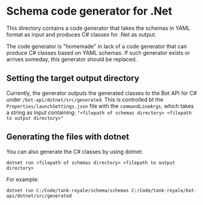 # Schema code generator for .Net

This directory contains a code generator that takes the schemas in YAML format as input and produces C# classes for .Net
as output.

The code generator is "homemade" in lack of a code generator that can produce C# classes based on YAML schemas. If such
generator exists or arrives someday, this generator should be replaced.

## Setting the target output directory

Currently, the generator outputs the generated classes to the Bot API for C# under `/bot-api/dotnet/src/generated`. This
is controlled bt the `Properties/launchSettings.json` file with the `commandLineArgs`, which takes a string as input
containing: `"<filepath of schemas directory> <filepath to output directory>"`

## Generating the files with dotnet

You can also generate the C# classes by using dotnet:

    dotnet run <filepath of schemas directory> <filepath to output directory>

For example:

    dotnet run C:/Code/tank-royale/schema/schemas C:/Code/tank-royale/bot-api/dotnet/src/generated
